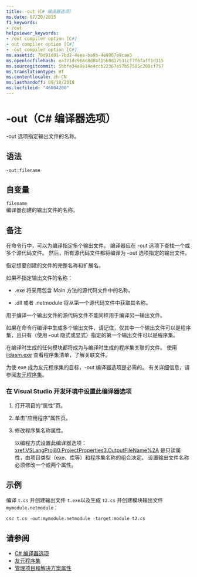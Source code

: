 ```yaml
---
title: -out（C# 编译器选项）
ms.date: 07/20/2015
f1_keywords:
- /out
helpviewer_keywords:
- /out compiler option [C#]
- out compiler option [C#]
- -out compiler option [C#]
ms.assetid: 70d91d01-7bd2-4aea-ba8b-4e9807e9caa5
ms.openlocfilehash: ea371dc968c8d8bf1569d17531cf7f6faff1d315
ms.sourcegitcommit: 5bbfe34a9a14e4ccb22367e57b57585c208cf757
ms.translationtype: HT
ms.contentlocale: zh-CN
ms.lasthandoff: 09/18/2018
ms.locfileid: "46004200"
---
```

# <a name="-out-c-compiler-options"></a>-out（C# 编译器选项）
-out 选项指定输出文件的名称。  
  
## <a name="syntax"></a>语法  
  
```console  
-out:filename  
```  
  
## <a name="arguments"></a>自变量  
 `filename`  
 编译器创建的输出文件的名称。  
  
## <a name="remarks"></a>备注  
 在命令行中，可以为编译指定多个输出文件。 编译器应在 -out 选项下查找一个或多个源代码文件。 然后，所有源代码文件都将编译为 -out 选项指定的输出文件。  
  
 指定想要创建的文件的完整名称和扩展名。  
  
 如果不指定输出文件的名称：  
  
-   .exe 将采用包含 Main 方法的源代码文件中的名称。  
  
-   .dll 或者 .netmodule 将从第一个源代码文件中获取其名称。  
  
 用于编译一个输出文件的源代码文件不能同样用于编译另一输出文件。  
  
 如果在命令行编译中生成多个输出文件，请记住，仅其中一个输出文件可以是程序集，且只有（使用 -out 隐式或显式）指定的第一个输出文件可以是程序集。  
  
 在编译时生成的任何模块都将成为与编译时生成的程序集关联的文件。 使用 [ildasm.exe](../../../framework/tools/ildasm-exe-il-disassembler.md) 查看程序集清单，了解关联文件。  
  
 为使 exe 成为友元程序集的目标，-out 编译器选项是必需的。 有关详细信息，请参阅[友元程序集](../../programming-guide/concepts/assemblies-gac/friend-assemblies.md)。  
  
### <a name="to-set-this-compiler-option-in-the-visual-studio-development-environment"></a>在 Visual Studio 开发环境中设置此编译器选项  
  
1.  打开项目的“属性”页。  
  
2.  单击“应用程序”属性页。  
  
3.  修改程序集名称属性。  
  
     以编程方式设置此编译器选项：<xref:VSLangProj80.ProjectProperties3.OutputFileName%2A> 是只读属性，由项目类型（exe、库等）和程序集名称的组合决定。 设置输出文件名称必须修改一个或两个属性。  
  
## <a name="example"></a>示例  
 编译 `t.cs` 并创建输出文件 `t.exe`以及生成 `t2.cs` 并创建模块输出文件 `mymodule.netmodule`：  
  
```console  
csc t.cs -out:mymodule.netmodule -target:module t2.cs  
```  
  
## <a name="see-also"></a>请参阅  

- [C# 编译器选项](../../../csharp/language-reference/compiler-options/index.md)  
- [友元程序集](../../programming-guide/concepts/assemblies-gac/friend-assemblies.md)  
- [管理项目和解决方案属性](/visualstudio/ide/managing-project-and-solution-properties)
